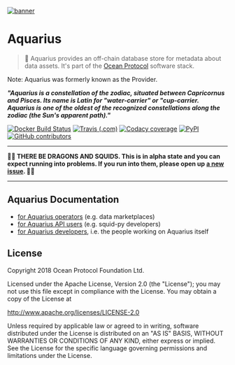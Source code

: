 [![banner](https://raw.githubusercontent.com/oceanprotocol/art/master/github/repo-banner%402x.png)](https://oceanprotocol.com)

# Aquarius

> 🐋 Aquarius provides an off-chain database store for metadata about data assets.
> It's part of the [Ocean Protocol](https://oceanprotocol.com) software stack.

Note: Aquarius was formerly known as the Provider.

___"Aquarius is a constellation of the zodiac, situated between Capricornus and Pisces. Its name is Latin for "water-carrier" or "cup-carrier. Aquarius is one of the oldest of the recognized constellations along the zodiac (the Sun's apparent path)."___

[![Docker Build Status](https://img.shields.io/docker/build/oceanprotocol/aquarius.svg)](https://hub.docker.com/r/oceanprotocol/aquarius/) [![Travis (.com)](https://img.shields.io/travis/com/oceanprotocol/aquarius.svg)](https://travis-ci.com/oceanprotocol/aquarius) [![Codacy coverage](https://img.shields.io/codacy/coverage/0fa4c47049434406ad80932712f7ee6f.svg)](https://app.codacy.com/project/ocean-protocol/aquarius/dashboard) [![PyPI](https://img.shields.io/pypi/v/ocean-aquarius.svg)](https://pypi.org/project/ocean-aquarius/) [![GitHub contributors](https://img.shields.io/github/contributors/oceanprotocol/aquarius.svg)](https://github.com/oceanprotocol/aquarius/graphs/contributors)

---

**🐲🦑 THERE BE DRAGONS AND SQUIDS. This is in alpha state and you can expect running into problems. If you run into them, please open up [a new issue](https://github.com/oceanprotocol/aquarius/issues). 🦑🐲**

---

## Aquarius Documentation

* [for Aquarius operators](./docs/for_operators/README.md) (e.g. data marketplaces)
* [for Aquarius API users](./docs/for_api_users/README.md) (e.g. squid-py developers)
* [for Aquarius developers](./docs/for_aquarius_devs/README.md), i.e. the people working on Aquarius itself

## License

Copyright 2018 Ocean Protocol Foundation Ltd.

Licensed under the Apache License, Version 2.0 (the "License");
you may not use this file except in compliance with the License.
You may obtain a copy of the License at

   http://www.apache.org/licenses/LICENSE-2.0

Unless required by applicable law or agreed to in writing, software
distributed under the License is distributed on an "AS IS" BASIS,
WITHOUT WARRANTIES OR CONDITIONS OF ANY KIND, either express or implied.
See the License for the specific language governing permissions and
limitations under the License.
